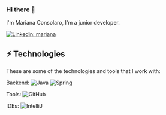 ### Hi there 👋

I'm Mariana Consolaro, I'm a junior developer.

[![Linkedin: mariana](https://img.shields.io/badge/-Linkedin-blue?style=flat-square&logo=Linkedin&logoColor=white&link=https://www.linkedin.com/in/mariana-consolaro/)](https://www.linkedin.com/in/mariana-consolaro/)

## ⚡ Technologies

These are some of the technologies and tools that I work with:

Backend: 
![Java](https://img.shields.io/badge/-Java-007396?style=flat-square&logo=java)
![Spring](https://img.shields.io/badge/-Spring-6DB33F?style=flat-square&logo=spring&logoColor=white)

Tools:
![GitHub](https://img.shields.io/badge/-GitHub-181717?style=flat-square&logo=github)

IDEs:
![IntelliJ](https://img.shields.io/badge/-IntelliJ%20IDEA-black?style=flat-square&logo=intellij-idea&logoColor=white)
